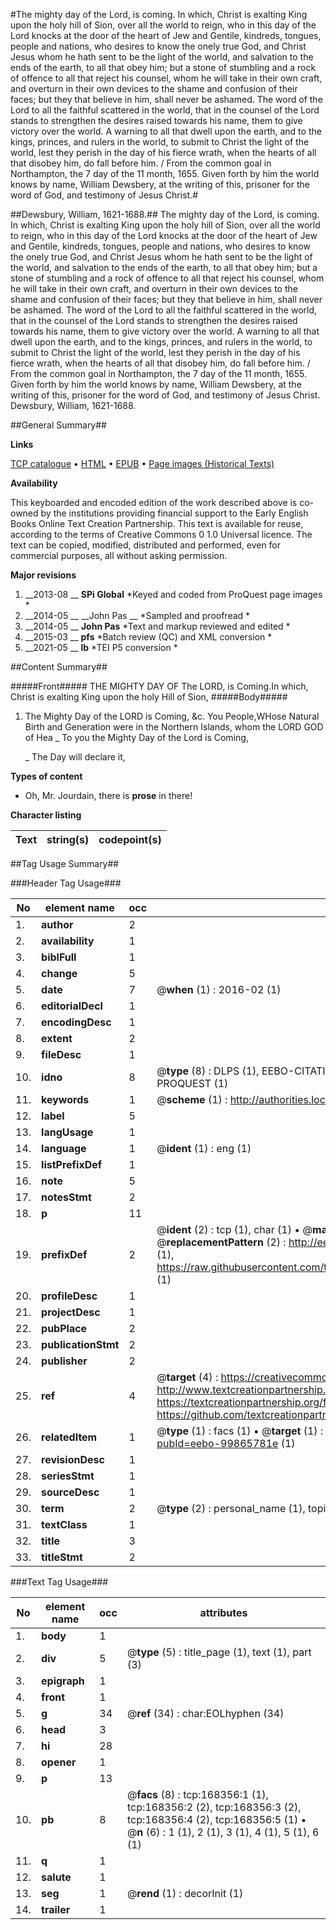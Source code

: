 #The mighty day of the Lord, is coming. In which, Christ is exalting King upon the holy hill of Sion, over all the world to reign, who in this day of the Lord knocks at the door of the heart of Jew and Gentile, kindreds, tongues, people and nations, who desires to know the onely true God, and Christ Jesus whom he hath sent to be the light of the world, and salvation to the ends of the earth, to all that obey him; but a stone of stumbling and a rock of offence to all that reject his counsel, whom he will take in their own craft, and overturn in their own devices to the shame and confusion of their faces; but they that believe in him, shall never be ashamed. The word of the Lord to all the faithful scattered in the world, that in the counsel of the Lord stands to strengthen the desires raised towards his name, them to give victory over the world. A warning to all that dwell upon the earth, and to the kings, princes, and rulers in the world, to submit to Christ the light of the world, lest they perish in the day of his fierce wrath, when the hearts of all that disobey him, do fall before him. / From the common goal in Northampton, the 7 day of the 11 month, 1655. Given forth by him the world knows by name, William Dewsbery, at the writing of this, prisoner for the word of God, and testimony of Jesus Christ.#

##Dewsbury, William, 1621-1688.##
The mighty day of the Lord, is coming. In which, Christ is exalting King upon the holy hill of Sion, over all the world to reign, who in this day of the Lord knocks at the door of the heart of Jew and Gentile, kindreds, tongues, people and nations, who desires to know the onely true God, and Christ Jesus whom he hath sent to be the light of the world, and salvation to the ends of the earth, to all that obey him; but a stone of stumbling and a rock of offence to all that reject his counsel, whom he will take in their own craft, and overturn in their own devices to the shame and confusion of their faces; but they that believe in him, shall never be ashamed. The word of the Lord to all the faithful scattered in the world, that in the counsel of the Lord stands to strengthen the desires raised towards his name, them to give victory over the world. A warning to all that dwell upon the earth, and to the kings, princes, and rulers in the world, to submit to Christ the light of the world, lest they perish in the day of his fierce wrath, when the hearts of all that disobey him, do fall before him. / From the common goal in Northampton, the 7 day of the 11 month, 1655. Given forth by him the world knows by name, William Dewsbery, at the writing of this, prisoner for the word of God, and testimony of Jesus Christ.
Dewsbury, William, 1621-1688.

##General Summary##

**Links**

[TCP catalogue](http://www.ota.ox.ac.uk/tcp/)  • 
[HTML](http://tei.it.ox.ac.uk/tcp/Texts-HTML/free/A81/A81400.html)  • 
[EPUB](http://tei.it.ox.ac.uk/tcp/Texts-EPUB/free/A81/A81400.epub) • 
[Page images (Historical Texts)](https://historicaltexts.jisc.ac.uk/eebo-99865781e)

**Availability**

This keyboarded and encoded edition of the work described above is co-owned by the
    institutions providing financial support to the Early English Books Online Text Creation
    Partnership. This text is available for reuse, according to the terms of  Creative Commons 0 1.0 Universal
    licence. The text can be copied, modified, distributed and performed, even for commercial
    purposes, all without asking permission.

**Major revisions**

1. __2013-08 __ __SPi Global__ *Keyed and coded from ProQuest page images *
1. __2014-05 __ __John Pas __ *Sampled and proofread *
1. __2014-05 __ __John Pas__ *Text and markup reviewed and edited *
1. __2015-03 __ __pfs__ *Batch review (QC) and XML conversion *
1. __2021-05 __ __lb__ *TEI P5 conversion *

##Content Summary##

#####Front#####
THE MIGHTY DAY OF The LORD, is Coming.In which, Christ is exalting King upon the holy Hill of Sion, 
#####Body#####

1. The Mighty Day of the LORD is Coming, &c.
You People,WHose Natural Birth and Generation were in the Northern Islands, whom the LORD GOD of Hea
    _ To you the Mighty Day of the Lord is Coming,

    _ The Day will declare it,

**Types of content**

  * Oh, Mr. Jourdain, there is **prose** in there!

**Character listing**


|Text|string(s)|codepoint(s)|
|---|---|---|

##Tag Usage Summary##

###Header Tag Usage###

|No|element name|occ|attributes|
|---|---|---|---|
|1.|__author__|2||
|2.|__availability__|1||
|3.|__biblFull__|1||
|4.|__change__|5||
|5.|__date__|7| @__when__ (1) : 2016-02 (1)|
|6.|__editorialDecl__|1||
|7.|__encodingDesc__|1||
|8.|__extent__|2||
|9.|__fileDesc__|1||
|10.|__idno__|8| @__type__ (8) : DLPS (1), EEBO-CITATION (1), VID (1), EEBO-PROQUEST (1), STC (3), PROQUEST (1)|
|11.|__keywords__|1| @__scheme__ (1) : http://authorities.loc.gov/ (1)|
|12.|__label__|5||
|13.|__langUsage__|1||
|14.|__language__|1| @__ident__ (1) : eng (1)|
|15.|__listPrefixDef__|1||
|16.|__note__|5||
|17.|__notesStmt__|2||
|18.|__p__|11||
|19.|__prefixDef__|2| @__ident__ (2) : tcp (1), char (1)  •  @__matchPattern__ (2) : ([0-9\-]+):([0-9IVX]+) (1), (.+) (1)  •  @__replacementPattern__ (2) : http://eebo.chadwyck.com/downloadtiff?vid=$1&page=$2 (1), https://raw.githubusercontent.com/textcreationpartnership/Texts/master/tcpchars.xml#$1 (1)|
|20.|__profileDesc__|1||
|21.|__projectDesc__|1||
|22.|__pubPlace__|2||
|23.|__publicationStmt__|2||
|24.|__publisher__|2||
|25.|__ref__|4| @__target__ (4) : https://creativecommons.org/publicdomain/zero/1.0/ (1), http://www.textcreationpartnership.org/docs/. (1), https://textcreationpartnership.org/faq/#faq05 (1), https://github.com/textcreationpartnership (1)|
|26.|__relatedItem__|1| @__type__ (1) : facs (1)  •  @__target__ (1) : https://data.historicaltexts.jisc.ac.uk/view?pubId=eebo-99865781e (1)|
|27.|__revisionDesc__|1||
|28.|__seriesStmt__|1||
|29.|__sourceDesc__|1||
|30.|__term__|2| @__type__ (2) : personal_name (1), topical_term (1)|
|31.|__textClass__|1||
|32.|__title__|3||
|33.|__titleStmt__|2||


###Text Tag Usage###

|No|element name|occ|attributes|
|---|---|---|---|
|1.|__body__|1||
|2.|__div__|5| @__type__ (5) : title_page (1), text (1), part (3)|
|3.|__epigraph__|1||
|4.|__front__|1||
|5.|__g__|34| @__ref__ (34) : char:EOLhyphen (34)|
|6.|__head__|3||
|7.|__hi__|28||
|8.|__opener__|1||
|9.|__p__|13||
|10.|__pb__|8| @__facs__ (8) : tcp:168356:1 (1), tcp:168356:2 (2), tcp:168356:3 (2), tcp:168356:4 (2), tcp:168356:5 (1)  •  @__n__ (6) : 1 (1), 2 (1), 3 (1), 4 (1), 5 (1), 6 (1)|
|11.|__q__|1||
|12.|__salute__|1||
|13.|__seg__|1| @__rend__ (1) : decorInit (1)|
|14.|__trailer__|1||
